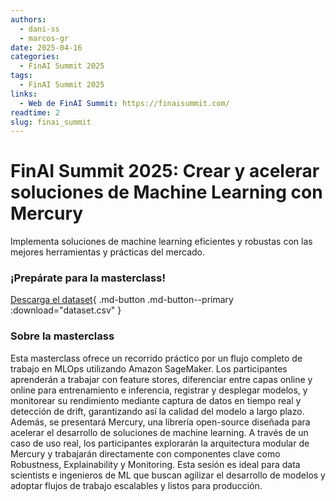 ```yaml
---
authors:
  - dani-ss
  - marcos-gr
date: 2025-04-16
categories:
  - FinAI Summit 2025
tags:
  - FinAI Summit 2025
links:
  - Web de FinAI Summit: https://finaisummit.com/
readtime: 2
slug: finai_summit
---
```


# FinAI Summit 2025: Crear y acelerar soluciones de Machine Learning con Mercury

Implementa soluciones de machine learning eficientes y robustas con las mejores herramientas y prácticas del mercado.

<!-- more -->

### ¡Prepárate para la masterclass!

[Descarga el dataset](https://raw.githubusercontent.com/BBVA/mercury/refs/heads/master/src/data/finai_summit_2025/dataset.csv){ .md-button .md-button--primary :download="dataset.csv" }

### Sobre la masterclass

Esta masterclass ofrece un recorrido práctico por un flujo completo de trabajo en MLOps utilizando Amazon SageMaker. Los participantes aprenderán a trabajar con feature stores, diferenciar entre capas online y online para entrenamiento e inferencia, registrar y desplegar modelos, y monitorear su rendimiento mediante captura de datos en tiempo real y detección de drift, garantizando así la calidad del modelo a largo plazo. Además, se presentará Mercury, una librería open-source diseñada para acelerar el desarrollo de soluciones de machine learning. A través de un caso de uso real, los participantes explorarán la arquitectura modular de Mercury y trabajarán directamente con componentes clave como Robustness, Explainability y Monitoring. Esta sesión es ideal para data scientists e ingenieros de ML que buscan agilizar el desarrollo de modelos y adoptar flujos de trabajo escalables y listos para producción.

<br>
